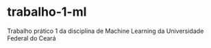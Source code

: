 # trabalho-1-ml
Trabalho prático 1 da disciplina de Machine Learning da Universidade Federal do Ceará

